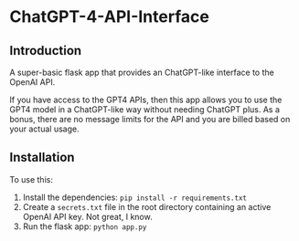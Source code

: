 # ChatGPT-4-API-Interface
## Introduction
A super-basic flask app that provides an ChatGPT-like interface to the OpenAI API. 

If you have access to the GPT4 APIs, then this app allows you to use the GPT4 model in a ChatGPT-like way without needing ChatGPT plus. As a bonus, there are no message limits for the API and you are billed based on your actual usage.

## Installation
To use this:
1. Install the dependencies: `pip install -r requirements.txt`
2. Create a `secrets.txt` file in the root directory containing an active OpenAI API key. Not great, I know.
3. Run the flask app: `python app.py`
